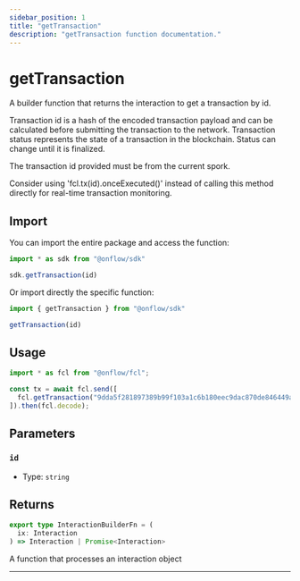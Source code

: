 ```yaml
---
sidebar_position: 1
title: "getTransaction"
description: "getTransaction function documentation."
---
```


<!-- THIS DOCUMENT IS AUTO-GENERATED FROM [onflow/sdk/src/sdk.ts](https://github.com/onflow/fcl-js/tree/master/packages/sdk/src/sdk.ts). DO NOT EDIT MANUALLY -->

# getTransaction

A builder function that returns the interaction to get a transaction by id.

Transaction id is a hash of the encoded transaction payload and can be calculated before submitting the transaction to the network.
Transaction status represents the state of a transaction in the blockchain. Status can change until it is finalized.

The transaction id provided must be from the current spork.

Consider using 'fcl.tx(id).onceExecuted()' instead of calling this method directly for real-time transaction monitoring.

## Import

You can import the entire package and access the function:

```typescript
import * as sdk from "@onflow/sdk"

sdk.getTransaction(id)
```

Or import directly the specific function:

```typescript
import { getTransaction } from "@onflow/sdk"

getTransaction(id)
```

## Usage

```typescript
import * as fcl from "@onflow/fcl";

const tx = await fcl.send([
  fcl.getTransaction("9dda5f281897389b99f103a1c6b180eec9dac870de846449a302103ce38453f3")
]).then(fcl.decode);
```

## Parameters

### `id` 


- Type: `string`


## Returns

```typescript
export type InteractionBuilderFn = (
  ix: Interaction
) => Interaction | Promise<Interaction>
```


A function that processes an interaction object

---